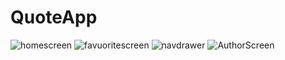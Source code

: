 # QuoteApp
![homescreen](https://user-images.githubusercontent.com/118616328/233862548-bdb2b10e-f74b-4dc5-985b-8bcaaa364100.png)
![favuoritescreen](https://user-images.githubusercontent.com/118616328/233862563-4114c43d-48ba-414f-b3fa-705c13b96aef.png)
![navdrawer](https://user-images.githubusercontent.com/118616328/233862594-0a5efd1a-ecf8-4aad-a77a-2aa6ed050f52.png)
![AuthorScreen](https://user-images.githubusercontent.com/118616328/233863682-9d2d7a0b-420a-4f56-b466-ff15d71eff75.png)

